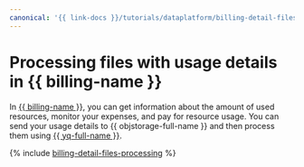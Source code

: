 ```yaml
---
canonical: '{{ link-docs }}/tutorials/dataplatform/billing-detail-files-processing'
---
```


# Processing files with usage details in {{ billing-name }}

In [{{ billing-name }}](../../billing/index.yaml), you can get information about the amount of used resources, monitor your expenses, and pay for resource usage. You can send your usage details to {{ objstorage-full-name }} and then process them using [{{ yq-full-name }}](../../query/index.yaml).

{% include [billing-detail-files-processing](../../_tutorials/dataplatform/billing-detail-files-processing.md) %}

